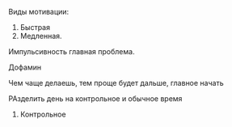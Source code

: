 Виды мотивации:
1. Быстрая 
2. Медленная.

Импульсивность главная проблема.

Дофамин 

Чем чаще делаешь, тем проще будет дальше, главное начать

РАзделить день на контрольное и обычное время

1. Контрольное

